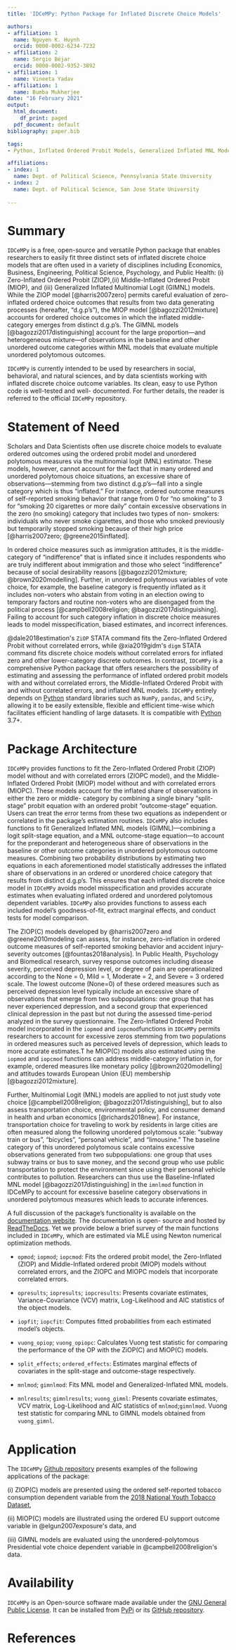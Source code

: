 ```yaml
---
title: 'IDCeMPy: Python Package for Inflated Discrete Choice Models'

authors:
- affiliation: 1
  name: Nguyen K. Huynh
  orcid: 0000-0002-6234-7232
- affiliation: 2
  name: Sergio Béjar
  orcid: 0000-0002-9352-3892
- affiliation: 1
  name: Vineeta Yadav
- affiliation: 1
  name: Bumba Mukherjee
date: "16 February 2021"
output:
  html_document:
    df_print: paged
  pdf_document: default
bibliography: paper.bib

tags:
- Python, Inflated Ordered Probit Models, Generalized Inflated MNL Models

affiliations:
- index: 1
  name: Dept. of Political Science, Pennsylvania State University
- index: 2
  name: Dept. of Political Science, San Jose State University
  
---
```

# Summary
`IDCeMPy` is a free, open-source and versatile Python package that enables
researchers to easily fit three distinct sets of inflated discrete choice models that
are often used in a variety of disciplines including Economics, Business, Engineering, Political
Science, Psychology, and Public Health: (i) Zero-Inflated Ordered Probit (ZIOP),(ii)
Middle-Inflated Ordered Probit (MIOP), and (iii) Generalized Inflated Multinomial
Logit (GIMNL) models. While the ZIOP model [@harris2007zero] permits careful evaluation 
of zero-inflated ordered choice outcomes that results from two data generating
processes (hereafter, “d.g.p’s”), the MIOP model [@bagozzi2012mixture]
accounts for ordered choice outcomes in which the inflated middle-category emerges 
from distinct d.g.p’s. The GIMNL models [@bagozzi2017distinguishing] account for the large proportion—and heterogeneous
mixture—of observations in the baseline and other unordered outcome
categories within MNL models that evaluate multiple unordered polytomous
outcomes.

`IDCeMPy` is currently intended to be used by researchers in social, behavioral,
and natural sciences, and by data scientists working with inflated discrete choice
outcome variables. Its clean, easy to use Python code is well-tested and well-
documented. For further details, the reader is referred to the official `IDCeMPy`
repository.

# Statement of Need
Scholars and Data Scientists often use discrete choice models to evaluate
ordered outcomes using the ordered probit model and unordered polytomous
measures via the multinomial logit (MNL) estimator. These models, however,
cannot account for the fact that in many ordered and unordered polytomous
choice situations, an excessive share of observations—stemming from two
distinct d.g.p’s—fall into a single category which is thus “inflated.” For instance,
ordered outcome measures of self-reported smoking behavior that range from 0
for “no smoking” to 3 for “smoking 20 cigarettes or more daily” contain excessive
observations in the zero (no smoking) category that includes two types of non-
smokers: individuals who never smoke cigarettes, and those who smoked
previously but temporarily stopped smoking because of their high price
[@harris2007zero; @greene2015inflated].

In ordered choice measures such as immigration attitudes, it is the middle-
category of “indifference” that is inflated since it includes respondents who are
truly indifferent about immigration and those who select “indifference” because of
social desirability reasons [@bagozzi2012mixture; @brown2020modelling].
Further, in unordered polytomous variables of vote choice, for example, the
baseline category is frequently inflated as it includes non-voters who abstain from
voting in an election owing to temporary factors and routine non-voters who are 
disengaged from the political process [@campbell2008religion; @bagozzi2017distinguishing]. 
Failing to account for such category inflation in
discrete choice measures leads to model misspecification, biased estimates, and
incorrect inferences.

@dale2018estimation's `ZiOP` STATA command fits the Zero-Inflated Ordered
Probit without correlated errors, while @xia2019gidm's `digm` STATA command
fits discrete choice models without correlated errors for inflated zero and other
lower-category discrete outcomes. In contrast, `IDCeMPy` is a comprehensive
Python package that offers researchers the possibility of estimating and
assessing the performance of inflated ordered probit models with and without
correlated errors, the Middle-Inflated Ordered Probit with and without correlated errors,
and inflated MNL models. `IDCeMPy` entirely depends on [Python](https://www.python.org/) standard libraries such as 
`NumPy`, `pandas`, and `SciPy`, allowing it to be easily extensible, flexible and efficient time-wise which  
facilitates efficient handling of large datasets.  It is compatible with [Python](https://www.python.org/) 3.7+.

# Package Architecture
`IDCeMPy` provides functions to fit the Zero-Inflated Ordered Probit (ZIOP) model
without and with correlated errors (ZIOPC model), and the Middle-Inflated
Ordered Probit (MIOP) model without and with correlated errors (MIOPC). These
models account for the inflated share of observations in either the zero or middle-
category by combining a single binary “split-stage” probit equation with an
ordered probit “outcome-stage” equation. Users can treat the error terms from
these two equations as independent or correlated in the package’s estimation
routines. `IDCeMPy` also includes functions to fit Generalized Inflated MNL models
(GIMNL)—combining a logit split-stage equation, and a MNL outcome-stage
equation—to account for the preponderant and heterogeneous share of
observations in the baseline or other outcome categories in unordered
polytomous outcome measures. Combining two probability distributions by
estimating two equations in each aforementioned model statistically addresses
the inflated share of observations in an ordered or unordered choice category
that results from distinct d.g.p’s. This ensures that each inflated discrete choice
model in `IDCeMPy` avoids model misspecification and provides accurate estimates
when evaluating inflated ordered and unordered polytomous dependent
variables. `IDCeMPy` also provides functions to assess each included model’s
goodness-of-fit, extract marginal effects, and conduct tests for model
comparison. 

The ZIOP(C) models developed by @harris2007zero and
@greene2010modeling can assess, for instance, zero-inflation in ordered outcome
measures of self-reported smoking behavior and accident injury-severity
outcomes [@fountas2018analysis]. In Public Health, Psychology and Biomedical
research, survey response outcomes including disease severity, perceived
depression level, or degree of pain are operationalized according to the None =
0, Mild = 1, Moderate = 2, and Severe = 3 ordered scale. The lowest outcome
(None=0) of these ordered measures such as perceived depression level
typically include an excessive share of observations that emerge from two
subpopulations: one group that has never experienced depression, and a second
group that experienced clinical depression in the past but not during the
assessed time-period analyzed in the survey questionnaire. The Zero-Inflated Ordered 
Probit model incorporated in the `iopmod` and `iopcmod`functions in `IDCeMPy`
permits researchers to account for excessive zeros stemming from two
populations in ordered measures such as perceived levels of depression, 
which leads to more accurate estimates.T he MIOP(C) models also estimated 
using the `iopmod` and `iopcmod` functions can address middle-category inflation in, for example,
ordered measures like monetary policy [@brown2020modelling] and attitudes
towards European Union (EU) membership [@bagozzi2012mixture].

Further, Multinomial Logit (MNL) models are applied to not just study vote choice
[@campbell2008religion; @bagozzi2017distinguishing], but to also assess
transportation choice, environmental policy, and consumer demand in health and
urban economics [@richards2018new]. For instance, transportation choice for
traveling to work by residents in large cities are often measured along the
following unordered polytomous scale: “subway train or bus”, “bicycles”,
“personal vehicle”, and “limousine.” The baseline category of this unordered
polytomous scale contains excessive observations generated from two
subpopulations: one group that uses subway trains or bus to save money, and
the second group who use public transportation to protect the environment since
using their personal vehicle contributes to pollution. Researchers can thus use 
the Baseline-Inflated MNL model [@bagozzi2017distinguishing] in the `imnlmod` 
function in IDCeMPy to account for excessive baseline category observations in unordered
polytomous measures which leads to accurate inferences.

A full discussion of the package’s functionality is available on the [documentation
website](https://idcempy.readthedocs.io/en/latest/). The documentation is open-
source and hosted by [ReadTheDocs](https://readthedocs.org/). Yet we provide below a brief survey of the
main functions included in `IDCeMPy`, which are estimated via MLE using Newton
numerical optimization methods.

* `opmod`; `iopmod`; `iopcmod`: Fits the ordered probit model, the Zero-Inflated (ZIOP) and Middle-Inflated ordered probit (MIOP) models without correlated errors, and the ZIOPC and MIOPC models that incorporate correlated errors.

* `opresults`; `iopresults`; `iopcresults`: Presents covariate estimates, Variance-Covariance (VCV) matrix, Log-Likelihood and AIC statistics of the object models.

* `iopfit`; `iopcfit`: Computes fitted probabilities from each estimated model’s objects.

* `vuong_opiop`; `vuong_opiopc`: Calculates Vuong test statistic for comparing the performance of the OP with the ZiOP(C) and MiOP(C) models.

* `split_effects`; `ordered_effects`: Estimates marginal effects of covariates in the split-stage and outcome-stage respectively. 

* `mnlmod`; `gimnlmod`: Fits MNL model and Generalized-Inflated MNL models.

* `mnlresults`; `gimnlresults`; `vuong_gimnl`: Presents covariate estimates, VCV matrix, Log-Likelihood and AIC statistics of `mnlmod`;`gimnlmod`. Vuong test statistic for comparing MNL to GIMNL models obtained from `vuong_gimnl`. 

# Application

The `IDCeMPy` [Github repository](https://github.com/hknd23/idcempy) presents
examples of the following applications of the package:

(i) ZIOP(C) models are presented using the ordered self-reported
tobacco consumption dependent variable from the [2018 National
Youth Tobacco Dataset](https://www.cdc.gov/tobacco/data_statistics/surveys/nyts/index.htm),

(ii) MIOP(C) models are illustrated using the ordered EU support
outcome variable in @elgun2007exposure's data, and

(iii) GIMNL models are evaluated using the unordered-polytomous Presidential vote choice 
dependent variable in @campbell2008religion's data.

# Availability 
`IDCeMPy` is an Open-source software made available under the [GNU General Public License](https://www.gnu.org/licenses/gpl-3.0). 
It can be installed from [PyPi](https://pypi.org/) or its [GitHub repository](https://github.com/hknd23/idcempy). 

# References






